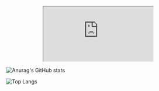 <p align="center">
  <iframe src="https://embed.lottiefiles.com/animation/8307"></iframe>
</p>

![Anurag's GitHub stats](https://github-readme-stats.vercel.app/api?username=anhkiet-201&show_icons=true)

![Top Langs](https://github-readme-stats.vercel.app/api/top-langs/?username=anhkiet-201)

